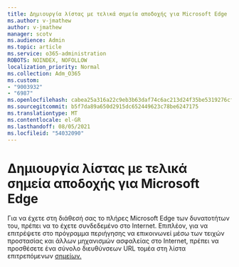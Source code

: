 ```yaml
---
title: Δημιουργία λίστας με τελικά σημεία αποδοχής για Microsoft Edge
ms.author: v-jmathew
author: v-jmathew
manager: scotv
ms.audience: Admin
ms.topic: article
ms.service: o365-administration
ROBOTS: NOINDEX, NOFOLLOW
localization_priority: Normal
ms.collection: Adm_O365
ms.custom:
- "9003932"
- "6987"
ms.openlocfilehash: cabea25a316a22c9eb3b63daf74c6ac213d24f35be5319276cff641b1d9a27b9
ms.sourcegitcommit: b5f7da89a650d2915dc652449623c78be6247175
ms.translationtype: MT
ms.contentlocale: el-GR
ms.lasthandoff: 08/05/2021
ms.locfileid: "54032090"
---
```

# <a name="create-an-allow-list-of-endpoints-for-microsoft-edge"></a>Δημιουργία λίστας με τελικά σημεία αποδοχής για Microsoft Edge

Για να έχετε στη διάθεσή σας το πλήρες Microsoft Edge των δυνατοτήτων του, πρέπει να το έχετε συνδεδεμένο στο Internet. Επιπλέον, για να επιτρέψετε στο πρόγραμμα περιήγησης να επικοινωνεί μέσω των τειχών προστασίας και άλλων μηχανισμών ασφαλείας στο Internet, πρέπει να προσθέσετε ένα σύνολο διευθύνσεων URL τομέα στη λίστα επιτρεπόμενων [σημείων.](https://go.microsoft.com/fwlink/?linkid=2135054)
